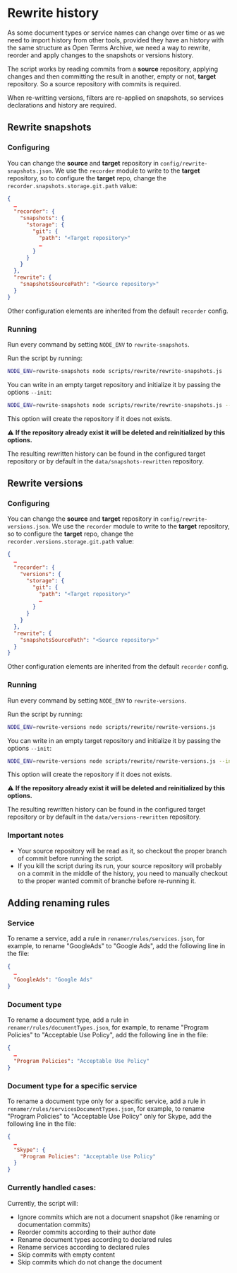 # Rewrite history

As some document types or service names can change over time or as we need to import history from other tools, provided they have an history with the same structure as Open Terms Archive, we need a way to rewrite, reorder and apply changes to the snapshots or versions history.

The script works by reading commits from a **source** repository, applying changes and then committing the result in another, empty or not, **target** repository. So a source repository with commits is required.

When re-writting versions, filters are re-applied on snapshots, so services declarations and history are required.

## Rewrite snapshots

### Configuring

You can change the **source** and **target** repository in `config/rewrite-snapshots.json`. We use the `recorder` module to write to the **target** repository, so to configure the **target** repo, change the `recorder.snapshots.storage.git.path` value:

```json
{
  …
  "recorder": {
    "snapshots": {
      "storage": {
        "git": {
          "path": "<Target repository>"
          …
        }
      }
    }
  },
  "rewrite": {
    "snapshotsSourcePath": "<Source repository>"
  }
}
```

Other configuration elements are inherited from the default `recorder` config.

### Running

Run every command by setting `NODE_ENV` to `rewrite-snapshots`.

Run the script by running:

```sh
NODE_ENV=rewrite-snapshots node scripts/rewrite/rewrite-snapshots.js
```

You can write in an empty target repository and initialize it by passing the options `--init`:

```sh
NODE_ENV=rewrite-snapshots node scripts/rewrite/rewrite-snapshots.js --init
```

This option will create the repository if it does not exists.

:warning: **If the repository already exist it will be deleted and reinitialized by this options.**

The resulting rewritten history can be found in the configured target repository or by default in the `data/snapshots-rewritten` repository.

## Rewrite versions

### Configuring

You can change the **source** and **target** repository in `config/rewrite-versions.json`. We use the `recorder` module to write to the **target** repository, so to configure the **target** repo, change the `recorder.versions.storage.git.path` value:

```json
{
  …
  "recorder": {
    "versions": {
      "storage": {
        "git": {
          "path": "<Target repository>"
          …
        }
      }
    }
  },
  "rewrite": {
    "snapshotsSourcePath": "<Source repository>"
  }
}
```

Other configuration elements are inherited from the default `recorder` config.

### Running

Run every command by setting `NODE_ENV` to `rewrite-versions`.

Run the script by running:

```sh
NODE_ENV=rewrite-versions node scripts/rewrite/rewrite-versions.js
```

You can write in an empty target repository and initialize it by passing the options `--init`:

```sh
NODE_ENV=rewrite-versions node scripts/rewrite/rewrite-versions.js --init
```

This option will create the repository if it does not exists.

:warning: **If the repository already exist it will be deleted and reinitialized by this options.**

The resulting rewritten history can be found in the configured target repository or by default in the `data/versions-rewritten` repository.

### Important notes

- Your source repository will be read as it, so checkout the proper branch of commit before running the script.
- If you kill the script during its run, your source repository will probably on a commit in the middle of the history, you need to manually checkout to the proper wanted commit of branche before re-running it.

## Adding renaming rules

### Service

To rename a service, add a rule in `renamer/rules/services.json`, for example, to rename "GoogleAds" to "Google Ads", add the following line in the file:

```json
{
  …
  "GoogleAds": "Google Ads"
}
```

### Document type

To rename a document type, add a rule in `renamer/rules/documentTypes.json`, for example, to rename "Program Policies" to "Acceptable Use Policy", add the following line in the file:

```json
{
  …
  "Program Policies": "Acceptable Use Policy"
}
```

### Document type for a specific service

To rename a document type only for a specific service, add a rule in `renamer/rules/servicesDocumentTypes.json`, for example, to rename "Program Policies" to "Acceptable Use Policy" only for Skype, add the following line in the file:

```json
{
  …
  "Skype": {
    "Program Policies": "Acceptable Use Policy"
  }
}
```

### Currently handled cases:

Currently, the script will:

- Ignore commits which are not a document snapshot (like renaming or documentation commits)
- Reorder commits according to their author date
- Rename document types according to declared rules
- Rename services according to declared rules
- Skip commits with empty content
- Skip commits which do not change the document
